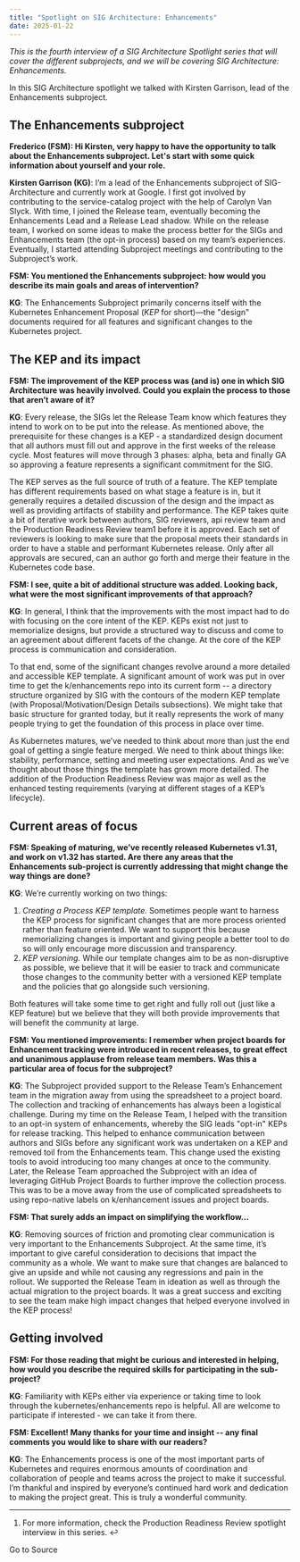 ```yaml
---
title: "Spotlight on SIG Architecture: Enhancements"
date: 2025-01-22
---
```


_This is the fourth interview of a SIG Architecture Spotlight series that will cover the different subprojects, and we will be covering SIG Architecture: Enhancements._

In this SIG Architecture spotlight we talked with Kirsten Garrison, lead of the Enhancements subproject.

## The Enhancements subproject

**Frederico (FSM): Hi Kirsten, very happy to have the opportunity to talk about the Enhancements subproject. Let's start with some quick information about yourself and your role.**

**Kirsten Garrison (KG)**: I’m a lead of the Enhancements subproject of SIG-Architecture and currently work at Google. I first got involved by contributing to the service-catalog project with the help of Carolyn Van Slyck. With time, I joined the Release team, eventually becoming the Enhancements Lead and a Release Lead shadow. While on the release team, I worked on some ideas to make the process better for the SIGs and Enhancements team (the opt-in process) based on my team’s experiences. Eventually, I started attending Subproject meetings and contributing to the Subproject’s work.

**FSM: You mentioned the Enhancements subproject: how would you describe its main goals and areas of intervention?**

**KG**: The Enhancements Subproject primarily concerns itself with the Kubernetes Enhancement Proposal (_KEP_ for short)—the "design" documents required for all features and significant changes to the Kubernetes project.

## The KEP and its impact

**FSM: The improvement of the KEP process was (and is) one in which SIG Architecture was heavily involved. Could you explain the process to those that aren’t aware of it?**

**KG**: Every release, the SIGs let the Release Team know which features they intend to work on to be put into the release. As mentioned above, the prerequisite for these changes is a KEP - a standardized design document that all authors must fill out and approve in the first weeks of the release cycle. Most features will move through 3 phases: alpha, beta and finally GA so approving a feature represents a significant commitment for the SIG.

The KEP serves as the full source of truth of a feature. The KEP template has different requirements based on what stage a feature is in, but it generally requires a detailed discussion of the design and the impact as well as providing artifacts of stability and performance. The KEP takes quite a bit of iterative work between authors, SIG reviewers, api review team and the Production Readiness Review team1 before it is approved. Each set of reviewers is looking to make sure that the proposal meets their standards in order to have a stable and performant Kubernetes release. Only after all approvals are secured, can an author go forth and merge their feature in the Kubernetes code base.

**FSM: I see, quite a bit of additional structure was added. Looking back, what were the most significant improvements of that approach?**

**KG**: In general, I think that the improvements with the most impact had to do with focusing on the core intent of the KEP. KEPs exist not just to memorialize designs, but provide a structured way to discuss and come to an agreement about different facets of the change. At the core of the KEP process is communication and consideration.

To that end, some of the significant changes revolve around a more detailed and accessible KEP template. A significant amount of work was put in over time to get the k/enhancements repo into its current form -- a directory structure organized by SIG with the contours of the modern KEP template (with Proposal/Motivation/Design Details subsections). We might take that basic structure for granted today, but it really represents the work of many people trying to get the foundation of this process in place over time.

As Kubernetes matures, we’ve needed to think about more than just the end goal of getting a single feature merged. We need to think about things like: stability, performance, setting and meeting user expectations. And as we’ve thought about those things the template has grown more detailed. The addition of the Production Readiness Review was major as well as the enhanced testing requirements (varying at different stages of a KEP’s lifecycle).

## Current areas of focus

**FSM: Speaking of maturing, we’ve recently released Kubernetes v1.31, and work on v1.32 has started. Are there any areas that the Enhancements sub-project is currently addressing that might change the way things are done?**

**KG**: We’re currently working on two things:

1. _Creating a Process KEP template._ Sometimes people want to harness the KEP process for significant changes that are more process oriented rather than feature oriented. We want to support this because memorializing changes is important and giving people a better tool to do so will only encourage more discussion and transparency.
2. _KEP versioning._ While our template changes aim to be as non-disruptive as possible, we believe that it will be easier to track and communicate those changes to the community better with a versioned KEP template and the policies that go alongside such versioning.

Both features will take some time to get right and fully roll out (just like a KEP feature) but we believe that they will both provide improvements that will benefit the community at large.

**FSM: You mentioned improvements: I remember when project boards for Enhancement tracking were introduced in recent releases, to great effect and unanimous applause from release team members. Was this a particular area of focus for the subproject?**

**KG**: The Subproject provided support to the Release Team’s Enhancement team in the migration away from using the spreadsheet to a project board. The collection and tracking of enhancements has always been a logistical challenge. During my time on the Release Team, I helped with the transition to an opt-in system of enhancements, whereby the SIG leads "opt-in" KEPs for release tracking. This helped to enhance communication between authors and SIGs before any significant work was undertaken on a KEP and removed toil from the Enhancements team. This change used the existing tools to avoid introducing too many changes at once to the community. Later, the Release Team approached the Subproject with an idea of leveraging GitHub Project Boards to further improve the collection process. This was to be a move away from the use of complicated spreadsheets to using repo-native labels on k/enhancement issues and project boards.

**FSM: That surely adds an impact on simplifying the workflow...**

**KG**: Removing sources of friction and promoting clear communication is very important to the Enhancements Subproject. At the same time, it’s important to give careful consideration to decisions that impact the community as a whole. We want to make sure that changes are balanced to give an upside and while not causing any regressions and pain in the rollout. We supported the Release Team in ideation as well as through the actual migration to the project boards. It was a great success and exciting to see the team make high impact changes that helped everyone involved in the KEP process!

## Getting involved

**FSM: For those reading that might be curious and interested in helping, how would you describe the required skills for participating in the sub-project?**

**KG**: Familiarity with KEPs either via experience or taking time to look through the kubernetes/enhancements repo is helpful. All are welcome to participate if interested - we can take it from there.

**FSM: Excellent! Many thanks for your time and insight -- any final comments you would like to share with our readers?**

**KG**: The Enhancements process is one of the most important parts of Kubernetes and requires enormous amounts of coordination and collaboration of people and teams across the project to make it successful. I’m thankful and inspired by everyone’s continued hard work and dedication to making the project great. This is truly a wonderful community.

* * *

1. For more information, check the Production Readiness Review spotlight interview in this series. ↩︎
    

Go to Source
